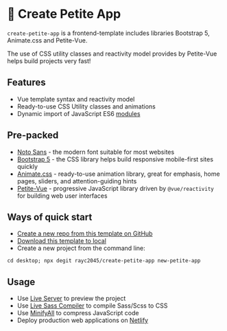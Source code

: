 # 🤘 Create Petite App

`create-petite-app` is a frontend-template includes libraries Bootstrap 5, Animate.css and Petite-Vue.

The use of CSS utility classes and reactivity model provides by Petite-Vue helps build projects very fast!

## Features

- Vue template syntax and reactivity model
- Ready-to-use CSS Utility classes and animations
- Dynamic import of JavaScript ES6 [modules](https://github.com/mdn/js-examples/tree/master/modules)

## Pre-packed

- [Noto Sans](https://fonts.google.com/noto/specimen/Noto+Sans) - the modern font suitable for most websites
- [Bootstrap 5](https://getbootstrap.com/) - the CSS library helps build responsive mobile-first sites quickly
- [Animate.css](https://animate.style/) - ready-to-use animation library, great for emphasis, home pages, sliders, and attention-guiding hints
- [Petite-Vue](https://github.com/vuejs/petite-vue) - progressive JavaScript library driven by `@vue/reactivity` for building web user interfaces

## Ways of quick start

- [Create a new repo from this template on GitHub](https://github.com/rayc2045/create-petite-app/)
- [Download this template to local](https://github.com/rayc2045/create-petite-app/archive/refs/heads/main.zip)
- Create a new project from the command line:

```
cd desktop; npx degit rayc2045/create-petite-app new-petite-app
```

## Usage

- Use [Live Server](https://marketplace.visualstudio.com/items?itemName=ritwickdey.LiveServer) to preview the project
- Use [Live Sass Compiler](https://marketplace.visualstudio.com/items?itemName=ritwickdey.live-sass) to compile Sass/Scss to CSS
- Use [MinifyAll](https://marketplace.visualstudio.com/items?itemName=josee9988.minifyall) to compress JavaScript code
- Deploy production web applications on [Netlify](https://app.netlify.com/start)